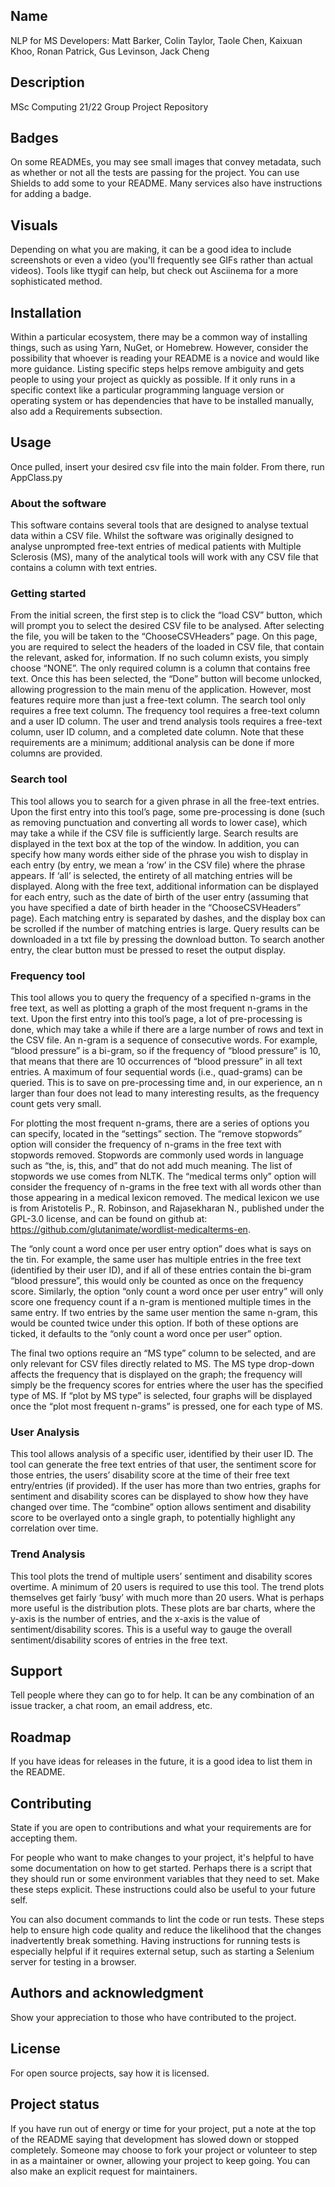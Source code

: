 ## Name
NLP for MS 
Developers: Matt Barker, Colin Taylor, Taole Chen, Kaixuan Khoo, Ronan Patrick, Gus Levinson, Jack Cheng
## Description
MSc Computing 21/22 Group Project Repository

## Badges
On some READMEs, you may see small images that convey metadata, such as whether or not all the tests are passing for the project. You can use Shields to add some to your README. Many services also have instructions for adding a badge.

## Visuals
Depending on what you are making, it can be a good idea to include screenshots or even a video (you'll frequently see GIFs rather than actual videos). Tools like ttygif can help, but check out Asciinema for a more sophisticated method.

## Installation
Within a particular ecosystem, there may be a common way of installing things, such as using Yarn, NuGet, or Homebrew. However, consider the possibility that whoever is reading your README is a novice and would like more guidance. Listing specific steps helps remove ambiguity and gets people to using your project as quickly as possible. If it only runs in a specific context like a particular programming language version or operating system or has dependencies that have to be installed manually, also add a Requirements subsection.

## Usage
Once pulled, insert your desired csv file into the main folder.
From there, run AppClass.py

### About the software
This software contains several tools that are designed to analyse textual data within a CSV file. Whilst the software was originally designed to analyse unprompted free-text entries of medical patients with Multiple Sclerosis (MS), many of the analytical tools will work with any CSV file that contains a column with text entries. 

### Getting started
From the initial screen, the first step is to click the “load CSV” button, which will prompt you to select the desired CSV file to be analysed. After selecting the file, you will be taken to the “ChooseCSVHeaders” page. On this page, you are required to select the headers of the loaded in CSV file, that contain the relevant, asked for, information. If no such column exists, you simply choose “NONE”. The only required column is a column that contains free text. Once this has been selected, the “Done” button will become unlocked, allowing progression to the main menu of the application. However, most features require more than just a free-text column. The search tool only requires a free text column. The frequency tool requires a free-text column and a user ID column. The user and trend analysis tools requires a free-text column, user ID column, and a completed date column. Note that these requirements are a minimum; additional analysis can be done if more columns are provided.

### Search tool
This tool allows you to search for a given phrase in all the free-text entries. Upon the first entry into this tool’s page, some pre-processing is done (such as removing punctuation and converting all words to lower case), which may take a while if the CSV file is sufficiently large. Search results are displayed in the text box at the top of the window. In addition, you can specify how many words either side of the phrase you wish to display in each entry (by entry, we mean a ‘row’ in the CSV file) where the phrase appears. If ‘all’ is selected, the entirety of all matching entries will be displayed. Along with the free text, additional information can be displayed for each entry, such as the date of birth of the user entry (assuming that you have specified a date of birth header in the “ChooseCSVHeaders” page). 
Each matching entry is separated by dashes, and the display box can be scrolled if the number of matching entries is large. Query results can be downloaded in a txt file by pressing the download button. To search another entry, the clear button must be pressed to reset the output display.   

### Frequency tool
This tool allows you to query the frequency of a specified n-grams in the free text, as well as plotting a graph of the most frequent n-grams in the text. Upon the first entry into this tool’s page, a lot of pre-processing is done, which may take a while if there are a large number of rows and text in the CSV file. An n-gram is a sequence of consecutive words. For example, “blood pressure” is a bi-gram, so if the frequency of “blood pressure” is 10, that means that there are 10 occurrences of “blood pressure” in all text entries. A maximum of four sequential words (i.e., quad-grams) can be queried. This is to save on pre-processing time and, in our experience, an n larger than four does not lead to many interesting results, as the frequency count gets very small.

For plotting the most frequent n-grams, there are a series of options you can specify, located in the “settings” section. The “remove stopwords” option will consider the frequency of n-grams in the free text with stopwords removed. Stopwords are commonly used words in language such as “the, is, this, and” that do not add much meaning. The list of stopwords we use comes from NLTK. The “medical terms only” option will consider the frequency of n-grams in the free text with all words other than those appearing in a medical lexicon removed. The medical lexicon we use is from Aristotelis P., R. Robinson, and Rajasekharan N., published under the GPL-3.0 license, and can be found on github at: https://github.com/glutanimate/wordlist-medicalterms-en. 

The “only count a word once per user entry option” does what is says on the tin. For example, the same user has multiple entries in the free text (identified by their user ID), and if all of these entries contain the bi-gram “blood pressure”, this would only be counted as once on the frequency score. Similarly, the option “only count a word once per user entry” will only score one frequency count if a n-gram is mentioned multiple times in the same entry. If two entries by the same user mention the same n-gram, this would be counted twice under this option. If both of these options are ticked, it defaults to the “only count a word once per user” option.

The final two options require an “MS type” column to be selected, and are only relevant for CSV files directly related to MS. The MS type drop-down affects the frequency that is displayed on the graph; the frequency will simply be the frequency scores for entries where the user has the specified type of MS. If “plot by MS type” is selected, four graphs will be displayed once the “plot most frequent n-grams” is pressed, one for each type of MS. 

### User Analysis
This tool allows analysis of a specific user, identified by their user ID. The tool can generate the free text entries of that user, the sentiment score for those entries, the users’ disability score at the time of their free text entry/entries (if provided). If the user has more than two entries, graphs for sentiment and disability scores can be displayed to show how they have changed over time. The “combine” option allows sentiment and disability score to be overlayed onto a single graph, to potentially highlight any correlation over time.

### Trend Analysis
This tool plots the trend of multiple users’ sentiment and disability scores overtime. A minimum of 20 users is required to use this tool. The trend plots themselves get fairly ‘busy’ with much more than 20 users. What is perhaps more useful is the distribution plots. These plots are bar charts, where the y-axis is the number of entries, and the x-axis is the value of sentiment/disability scores. This is a useful way to gauge the overall sentiment/disability scores of entries in the free text.  


## Support
Tell people where they can go to for help. It can be any combination of an issue tracker, a chat room, an email address, etc.

## Roadmap
If you have ideas for releases in the future, it is a good idea to list them in the README.

## Contributing
State if you are open to contributions and what your requirements are for accepting them.

For people who want to make changes to your project, it's helpful to have some documentation on how to get started. Perhaps there is a script that they should run or some environment variables that they need to set. Make these steps explicit. These instructions could also be useful to your future self.

You can also document commands to lint the code or run tests. These steps help to ensure high code quality and reduce the likelihood that the changes inadvertently break something. Having instructions for running tests is especially helpful if it requires external setup, such as starting a Selenium server for testing in a browser.

## Authors and acknowledgment
Show your appreciation to those who have contributed to the project.

## License
For open source projects, say how it is licensed.

## Project status
If you have run out of energy or time for your project, put a note at the top of the README saying that development has slowed down or stopped completely. Someone may choose to fork your project or volunteer to step in as a maintainer or owner, allowing your project to keep going. You can also make an explicit request for maintainers.
